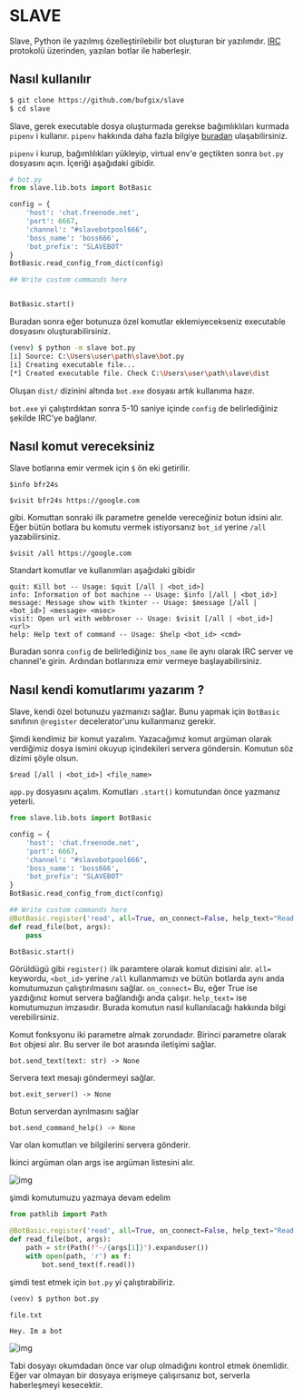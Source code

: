 # SLAVE

Slave, Python ile yazılmış özelleştirilebilir bot oluşturan bir yazılımdır. [IRC](https://tr.wikipedia.org/wiki/Internet_Relay_Chat) protokolü üzerinden, yazılan botlar ile haberleşir.

## Nasıl kullanılır
```bash
$ git clone https://github.com/bufgix/slave
$ cd slave
```

Slave, gerek executable dosya oluşturmada gerekse bağımlıklıları kurmada `pipenv` i kullanır. `pipenv` hakkında daha fazla bilgiye [buradan](https://realpython.com/pipenv-guide/) ulaşabilirsiniz.

`pipenv` i kurup, bağımlılıkları yükleyip, virtual env'e geçtikten sonra `bot.py` dosyasını açın. İçeriği aşağıdaki gibidir.
```python
# bot.py
from slave.lib.bots import BotBasic

config = {
    'host': 'chat.freenode.net',
    'port': 6667,
    'channel': "#slavebotpool666",
    'boss_name': 'boss666',
    'bot_prefix': "SLAVEBOT"
}
BotBasic.read_config_from_dict(config)

## Write custom commands here


BotBasic.start()
```
Buradan sonra eğer botunuza özel komutlar eklemiyecekseniz executable dosyasını oluşturabilirsiniz. 

```bash
(venv) $ python -m slave bot.py
[i] Source: C:\Users\user\path\slave\bot.py
[i] Creating executable file...
[*] Created executable file. Check C:\Users\user\path\slave\dist
```

Oluşan `dist/` dizinini altında `bot.exe` dosyası artık kullanıma hazır.

`bot.exe` yi çalıştırdıktan sonra 5-10 saniye içinde `config` de belirlediğiniz şekilde IRC'ye bağlanır.

## Nasıl komut vereceksiniz
Slave botlarına emir vermek için `$` ön eki getirilir.
```
$info bfr24s
```   
```
$visit bfr24s https://google.com
```

gibi. Komuttan sonraki ilk parametre genelde vereceğiniz botun idsini alır. Eğer bütün botlara bu komutu vermek istiyorsanız `bot_id` yerine `/all` yazabilirsiniz. 

```
$visit /all https://google.com
```

Standart komutlar ve kullanımları aşağıdaki gibidir
```
quit: Kill bot -- Usage: $quit [/all | <bot_id>]
info: Information of bot machine -- Usage: $info [/all | <bot_id>]
message: Message show with tkinter -- Usage: $message [/all | <bot_id>] <message> <msec>
visit: Open url with webbroser -- Usage: $visit [/all | <bot_id>] <url>
help: Help text of command -- Usage: $help <bot_id> <cmd>
```

Buradan sonra `config` de belirlediğiniz `bos_name` ile aynı olarak IRC server ve channel'e girin. Ardından botlarınıza emir vermeye başlayabilirsiniz.


## Nasıl kendi komutlarımı yazarım ?
Slave, kendi özel botunuzu yazmanızı sağlar. Bunu yapmak için `BotBasic` sınıfının `@register` decelerator'unu kullanmanız gerekir.

Şimdi kendimiz bir komut yazalım. Yazacağımız komut argüman olarak verdiğimiz dosya ismini okuyup içindekileri servera göndersin. Komutun söz dizimi şöyle olsun.
```
$read [/all | <bot_id>] <file_name>
```

`app.py` dosyasını açalım. Komutları `.start()` komutundan önce yazmanız yeterli.
```python
from slave.lib.bots import BotBasic

config = {
    'host': 'chat.freenode.net',
    'port': 6667,
    'channel': "#slavebotpool666",
    'boss_name': 'boss666',
    'bot_prefix': "SLAVEBOT"
}
BotBasic.read_config_from_dict(config)

## Write custom commands here
@BotBasic.register('read', all=True, on_connect=False, help_text="Read from file $read [/all | <bot_id>] <file_name>")
def read_file(bot, args):
    pass

BotBasic.start()
```

Görüldügü gibi `register()` ilk paramtere olarak komut dizisini alır. `all=` keywordu, `<bot_id>` yerine `/all` kullanmamızı ve bütün botlarda aynı anda komutumuzun çalıştırılmasını sağlar. `on_connect=` Bu, eğer True ise yazdığınız komut servera bağlandığı anda çalışır. `help_text=` ise komutumuzun imzasıdır. Burada komutun nasıl kullanılacağı hakkında bilgi verebilirsiniz.

Komut fonksyonu iki parametre almak zorundadır. Birinci parametre olarak `Bot` objesi alır. Bu server ile bot arasında iletişimi sağlar.

```bot.send_text(text: str) -> None```

Servera text mesajı göndermeyi sağlar.

`bot.exit_server() -> None`

Botun serverdan ayrılmasını sağlar

`bot.send_command_help() -> None`

Var olan komutları ve bilgilerini servera gönderir.

İkinci argüman olan args ise argüman listesini alır.

![img](https://i.resimyukle.xyz/Vfy4BS.png)

şimdi komutumuzu yazmaya devam edelim
```python
from pathlib import Path

@BotBasic.register('read', all=True, on_connect=False, help_text="Read from file $read [/all | <bot_id>] <file_name>")
def read_file(bot, args):
    path = str(Path(f"~/{args[1]}").expanduser())
    with open(path, 'r') as f:
        bot.send_text(f.read())
```

şimdi test etmek için `bot.py` yi çalıştırabiliriz.
```python
(venv) $ python bot.py
```
`file.txt`
```
Hey. Im a bot
```

![img](https://i.resimyukle.xyz/e2M0Ge.png)

Tabi dosyayı okumdadan önce var olup olmadığını kontrol etmek önemlidir. Eğer var olmayan bir dosyaya erişmeye çalışırsanız bot, serverla haberleşmeyi kesecektir.



